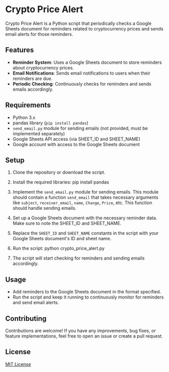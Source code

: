 # Crypto Price Alert

Crypto Price Alert is a Python script that periodically checks a Google Sheets document for reminders related to cryptocurrency prices and sends email alerts for those reminders.

## Features

- **Reminder System**: Uses a Google Sheets document to store reminders about cryptocurrency prices.
- **Email Notifications**: Sends email notifications to users when their reminders are due.
- **Periodic Checking**: Continuously checks for reminders and sends emails accordingly.

## Requirements

- Python 3.x
- pandas library (`pip install pandas`)
- `send_email.py` module for sending emails (not provided, must be implemented separately)
- Google Sheets API access (via SHEET_ID and SHEET_NAME)
- Google account with access to the Google Sheets document

## Setup

1. Clone the repository or download the script.
   
2. Install the required libraries: pip install pandas

3. Implement the `send_email.py` module for sending emails. This module should contain a function `send_email` that takes necessary arguments like `subject`, `receiver_email`, `name`, `Change`, `Price`, etc. This function should handle sending emails.

4. Set up a Google Sheets document with the necessary reminder data. Make sure to note the SHEET_ID and SHEET_NAME.

5. Replace the `SHEET_ID` and `SHEET_NAME` constants in the script with your Google Sheets document's ID and sheet name.

6. Run the script: python crypto_price_alert.py

   
7. The script will start checking for reminders and sending emails accordingly.

## Usage

- Add reminders to the Google Sheets document in the format specified.
- Run the script and keep it running to continuously monitor for reminders and send email alerts.

## Contributing

Contributions are welcome! If you have any improvements, bug fixes, or feature implementations, feel free to open an issue or create a pull request.

## License

[MIT License](LICENSE)




